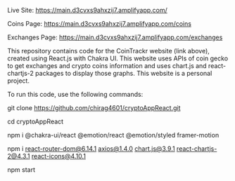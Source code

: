 Live Site: https://main.d3cvxs9ahxzij7.amplifyapp.com/

Coins Page: https://main.d3cvxs9ahxzij7.amplifyapp.com/coins

Exchanges Page: https://main.d3cvxs9ahxzij7.amplifyapp.com/exchanges

This repository contains code for the CoinTrackr website (link above), created using React.js with Chakra UI.
This website uses APIs of coin gecko to get exchanges and crypto coins information and uses chart.js and react-chartjs-2 packages to display those graphs.
This website is a personal project.

To run this code, use the following commands:

git clone https://github.com/chirag4601/cryptoAppReact.git

cd cryptoAppReact

npm i @chakra-ui/react @emotion/react @emotion/styled framer-motion

npm i react-router-dom@6.14.1 axios@1.4.0 chart.js@3.9.1 react-chartjs-2@4.3.1 react-icons@4.10.1

npm start
